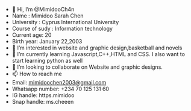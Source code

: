 - 👋 Hi, I’m @MimidooCh4n
-  Name : Mimidoo Sarah Chen
-  University : Cyprus International University
- Course of sudy : Information technology
- Current age: 20
- Birth year: January 22,2003
- 👀 I’m interested in website and graphic design,basketball and novels
- 🌱 I’m currently learning Javascript,C++,HTML and CSS. I also want to start learning python as well
- 💞️ I’m looking to collaborate on Website and graphic designs.
- 📫 How to reach me 
- Email: mimidoochen2003@gmail.com
- Whatsapp number: +234 70 125 131 60
- IG handle: https.mimidoo
- Snap handle: ms.cheeen

<!---
MimidooCh4n/MimidooCh4n is a ✨ special ✨ repository because its `README.md` (this file) appears on your GitHub profile.
You can click the Preview link to take a look at your changes.
--->
